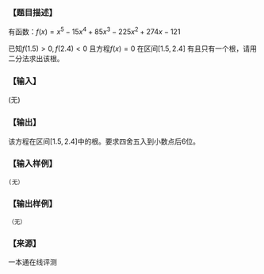 ### 【题目描述】

有函数：$f(x)=x^5-15x^4+85x^3-225x^2+274x-121$

已知$f(1.5)>0 ,f(2.4)< 0$ 且方程$f(x)=0$ 在区间\[$1.5,2.4$\] 有且只有一个根，请用二分法求出该根。

### 【输入】

(无)

### 【输出】

该方程在区间\[$1.5,2.4$\]中的根。要求四舍五入到小数点后$6$位。

### 【输入样例】

```
(无）
```

### 【输出样例】

```
（无）
```


 ### 【来源】

 一本通在线评测 